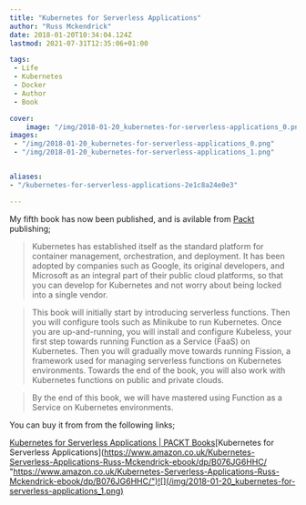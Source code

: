 ```yaml
---
title: "Kubernetes for Serverless Applications"
author: "Russ Mckendrick"
date: 2018-01-20T10:34:04.124Z
lastmod: 2021-07-31T12:35:06+01:00

tags:
 - Life
 - Kubernetes
 - Docker
 - Author
 - Book

cover:
    image: "/img/2018-01-20_kubernetes-for-serverless-applications_0.png" 
images:
 - "/img/2018-01-20_kubernetes-for-serverless-applications_0.png"
 - "/img/2018-01-20_kubernetes-for-serverless-applications_1.png"


aliases:
- "/kubernetes-for-serverless-applications-2e1c8a24e0e3"

---
```


My fifth book has now been published, and is avilable from [Packt](https://medium.com/u/8ef58ed680e6) publishing;

> Kubernetes has established itself as the standard platform for container management, orchestration, and deployment. It has been adopted by companies such as Google, its original developers, and Microsoft as an integral part of their public cloud platforms, so that you can develop for Kubernetes and not worry about being locked into a single vendor.

> This book will initially start by introducing serverless functions. Then you will configure tools such as Minikube to run Kubernetes. Once you are up-and-running, you will install and configure Kubeless, your first step towards running Function as a Service (FaaS) on Kubernetes. Then you will gradually move towards running Fission, a framework used for managing serverless functions on Kubernetes environments. Towards the end of the book, you will also work with Kubernetes functions on public and private clouds.

> By the end of this book, we will have mastered using Function as a Service on Kubernetes environments.

You can buy it from from the following links;

[Kubernetes for Serverless Applications | PACKT Books](https://www.packtpub.com/networking-and-servers/kubernetes-serverless-applications "https://www.packtpub.com/networking-and-servers/kubernetes-serverless-applications")[Kubernetes for Serverless Applications](https://www.amazon.co.uk/Kubernetes-Serverless-Applications-Russ-Mckendrick-ebook/dp/B076JG6HHC/ "https://www.amazon.co.uk/Kubernetes-Serverless-Applications-Russ-Mckendrick-ebook/dp/B076JG6HHC/")![](/img/2018-01-20_kubernetes-for-serverless-applications_1.png)
